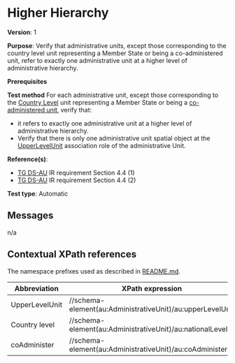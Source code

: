 # Higher Hierarchy

**Version**: 1

**Purpose**: Verify that administrative units, except those corresponding to the country level unit representing a Member State or being a co-administered unit, refer to exactly one administrative unit at a higher level of administrative hierarchy.

**Prerequisites**

**Test method**
For each administrative unit, except those corresponding to the [Country Level](#CountryLevel) unit representing a Member State or being a [co-administered unit](#coAdminister), verify that:
* it refers to exactly one administrative unit at a higher level of administrative hierarchy.
* Verify that there is only one administrative unit spatial object at the [UpperLevelUnit](#UpperLevelUnit) association role of the administrative Unit.

**Reference(s)**: 

* [TG DS-AU](http://inspire.ec.europa.eu/id/ats/data-au/3.1/au-dc/README#ref_TG_DS_AU) IR requirement Section 4.4 (1)
* [TG DS-AU](http://inspire.ec.europa.eu/id/ats/data-au/3.1/au-dc/README#ref_TG_DS_AU) IR requirement Section 4.4 (2)

**Test type**: Automatic

## Messages

n/a

## Contextual XPath references

The namespace prefixes used as described in [README.md](http://inspire.ec.europa.eu/id/ats/data-au/3.1/au-dc/README#namespaces).

Abbreviation                                               |  XPath expression
---------------------------------------------------------- | -------------------------------------------------------------------------
UpperLevelUnit <a name="UpperLevelUnit"></a>   | //schema-element(au:AdministrativeUnit)/au:upperLevelUnit
Country level <a name="CountryLevel"></a>   | //schema-element(au:AdministrativeUnit)/au:nationalLevel
coAdminister <a name="coAdminister"></a>   | //schema-element(au:AdministrativeUnit)/au:coAdminister

